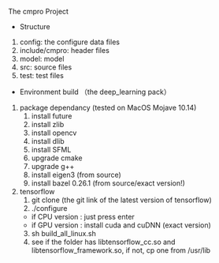 The cmpro Project
- Structure
1. config: the configure data files
2. include/cmpro: header files
3. model: model
4. src: source files
5. test: test files

- Environment build （the deep_learning pack）
1. package dependancy (tested on MacOS Mojave 10.14)
    1. install future
    2. install zlib
    3. install opencv
    4. install dlib
    5. install SFML
    6. upgrade cmake
    7. upgrade g++
    8. install eigen3 (from source)
    9. install bazel 0.26.1 (from source/exact version!)
2. tensorflow
    1. git clone (the git link of the latest version of tensorflow)
    2. ./configure
    - if CPU version : just press enter
    - if GPU version : install cuda and cuDNN (exact version)
    3. sh build_all_linux.sh
    4. see if the folder has libtensorflow_cc.so 
    and libtensorflow_framework.so, if not, cp one from 
    /usr/lib